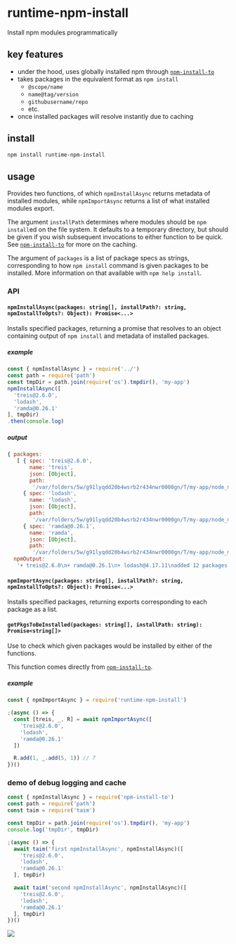 # runtime-npm-install

Install npm modules programmatically

## key features

- under the hood, uses globally installed npm through
  [`npm-install-to`](https://github.com/raine/npm-install-to) 
- takes packages in the equivalent format as `npm install`
  - `@scope/name`
  - `name@tag/version`
  - `githubusername/repo`
  - etc.
- once installed packages will resolve instantly due to caching

## install

```sh
npm install runtime-npm-install
```

## usage

Provides two functions, of which `npmInstallAsync` returns metadata of installed
modules, while `npmImportAsync` returns a list of what installed modules export.

The argument `installPath` determines where modules should be `npm install`ed on
the file system. It defaults to a temporary directory, but should be given if
you wish subsequent invocations to either function to be quick. See
[`npm-install-to`](https://github.com/raine/npm-install-to/#caching) for more on
the caching.

The argument of `packages` is a list of package specs as strings, corresponding
to how `npm install` command is given packages to be installed. More information
on that available with `npm help install`.

### API

#### `npmInstallAsync(packages: string[], installPath?: string, npmInstallToOpts?: Object): Promise<...>`

Installs specified packages, returning a promise that resolves to an object
containing output of `npm install` and metadata of installed packages.

##### example

```js
const { npmInstallAsync } = require('../')
const path = require('path')
const tmpDir = path.join(require('os').tmpdir(), 'my-app')
npmInstallAsync([
  'treis@2.6.0',
  'lodash',
  'ramda@0.26.1'
], tmpDir)
.then(console.log)
```

##### output

```js
{ packages:
   [ { spec: 'treis@2.6.0',
       name: 'treis',
       json: [Object],
       path:
        '/var/folders/5w/g91lyqdd20b4wsrb2r434nwr0000gn/T/my-app/node_modules/treis' },
     { spec: 'lodash',
       name: 'lodash',
       json: [Object],
       path:
        '/var/folders/5w/g91lyqdd20b4wsrb2r434nwr0000gn/T/my-app/node_modules/lodash' },
     { spec: 'ramda@0.26.1',
       name: 'ramda',
       json: [Object],
       path:
        '/var/folders/5w/g91lyqdd20b4wsrb2r434nwr0000gn/T/my-app/node_modules/ramda' } ],
  npmOutput:
   '+ treis@2.6.0\n+ ramda@0.26.1\n+ lodash@4.17.11\nadded 12 packages from 9 contributors and audited 15 packages in 1.492s\nfound 0 vulnerabilities' }
```

#### `npmImportAsync(packages: string[], installPath?: string, npmInstallToOpts?: Object): Promise<...>`

Installs specified packages, returning exports corresponding to each package as
a list.

#### `getPkgsToBeInstalled(packages: string[], installPath: string): Promise<string[]>`

Use to check which given packages would be installed by either of the functions.

This function comes directly from [`npm-install-to`](https://github.com/raine/npm-install-to).

##### example

```js
const { npmImportAsync } = require('runtime-npm-install')

;(async () => {
  const [treis, _, R] = await npmImportAsync([
    'treis@2.6.0',
    'lodash',
    'ramda@0.26.1'
  ])

  R.add(1, _.add(5, 1)) // 7
})()
```

### demo of debug logging and cache


```js
const { npmInstallAsync } = require('npm-install-to')
const path = require('path')
const taim = require('taim')

const tmpDir = path.join(require('os').tmpdir(), 'my-app')
console.log('tmpDir', tmpDir)

;(async () => {
  await taim('first npmInstallAsync', npmInstallAsync)([
    'treis@2.6.0',
    'lodash',
    'ramda@0.26.1'
  ], tmpDir)

  await taim('second npmInstallAsync', npmInstallAsync)([
    'treis@2.6.0',
    'lodash',
    'ramda@0.26.1'
  ], tmpDir)
})()
```

![](https://raine.github.io/runtime-npm-install/screenshot-1.png?3)
